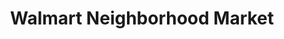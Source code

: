 ---
title: "Walmart Neighborhood Market"
url: /west-linn/walmart-neighborhood-market/
shop: supermarket
---